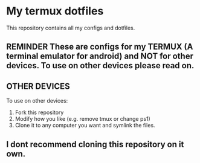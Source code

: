 # My termux dotfiles
This repository contains all my configs and dotfiles.

## **REMINDER** These are configs for my TERMUX (A terminal emulator for android) and NOT for other devices. To use on other devices please read on.

## OTHER DEVICES

To use on other devices:

1. Fork this repository
2. Modify how you like (e.g. remove tmux or change ps1)
3. Clone it to any computer you want and symlink the files.

## I dont recommend cloning this repository on it own.

